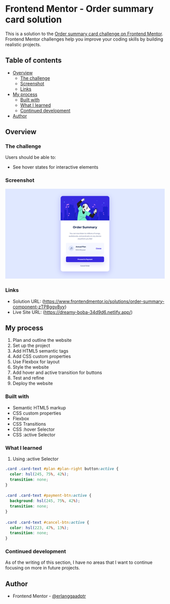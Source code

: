 # Frontend Mentor - Order summary card solution

This is a solution to the [Order summary card challenge on Frontend Mentor](https://www.frontendmentor.io/challenges/order-summary-component-QlPmajDUj). Frontend Mentor challenges help you improve your coding skills by building realistic projects.

## Table of contents

- [Overview](#overview)
  - [The challenge](#the-challenge)
  - [Screenshot](#screenshot)
  - [Links](#links)
- [My process](#my-process)
  - [Built with](#built-with)
  - [What I learned](#what-i-learned)
  - [Continued development](#continued-development)
- [Author](#author)

## Overview

### The challenge

Users should be able to:

- See hover states for interactive elements

### Screenshot

![](./screenshot.png)

### Links

- Solution URL: (https://www.frontendmentor.io/solutions/order-summary-component-zTP8ggv8yy)
- Live Site URL: (https://dreamy-boba-34d9d6.netlify.app/)

## My process

1. Plan and outline the website
2. Set up the project
3. Add HTML5 semantic tags
4. Add CSS custom properties
5. Use Flexbox for layout
6. Style the website
7. Add hover and active transition for buttons
8. Test and refine
9. Deploy the website

### Built with

- Semantic HTML5 markup
- CSS custom properties
- Flexbox
- CSS Transitions
- CSS :hover Selector
- CSS :active Selector

### What I learned

1. Using :active Selector

```css
.card .card-text #plan #plan-right button:active {
  color: hsl(245, 75%, 42%);
  transition: none;
}

.card .card-text #payment-btn:active {
  background: hsl(245, 75%, 42%);
  transition: none;
}

.card .card-text #cancel-btn:active {
  color: hsl(223, 47%, 13%);
  transition: none;
}
```

### Continued development

As of the writing of this section, I have no areas that I want to continue focusing on more in future projects.

## Author

- Frontend Mentor - [@erlanggaadptr](https://www.frontendmentor.io/profile/erlanggaadptr)
